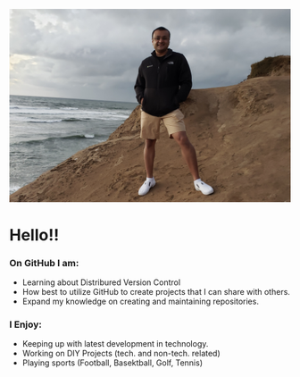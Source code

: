 
<!--
**symalik/symalik** is a ✨ _special_ ✨ repository because its `README.md` (this file) appears on your GitHub profile.

Here are some ideas to get you started:

- 🔭 I’m currently working on ...
- 🌱 I’m currently learning ...
- 👯 I’m looking to collaborate on ...
- 🤔 I’m looking for help with ...
- 💬 Ask me about ...
- 📫 How to reach me: ...
- 😄 Pronouns: ...
- ⚡ Fun fact: ...
-->

![Profile Pic](./img/github_pic.png)
# Hello!!

### On GitHub I am:
- Learning about Distribured Version Control
- How best to utilize GitHub to create projects that I can share with others.
- Expand my knowledge on creating and maintaining repositories.

### I Enjoy:
- Keeping up with latest development in technology.
- Working on DIY Projects (tech. and non-tech. related)
- Playing sports (Football, Basektball, Golf, Tennis)

